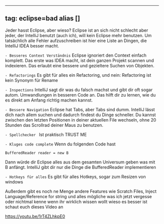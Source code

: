 
---
tag: eclipse=bad
alias []
---

Jeder hasst Eclipse, aber wieso?
Eclipse ist an sich nicht schlecht aber jeder, der IntelliJ benutzt (auch ich), will kein Eclipse mehr benutzen.
Um tatsächlich alle Fehler aufzuschreiben ist hier eine Liste an Dingen, die IntelliJ IDEA besser macht.

```- Besseres Context Verständnis```
Eclipse ignoriert den Context einfach komplett. Das erste was IDEA macht, ist dein ganzen Projekt scannen und indexieren. Das erlaubt eine bessere und gezieltere Suchen von Objekten.

```- Refactorings```
Es gibt für alles ein Refactoring, und nein: Refactoring ist kein Synonym für Rename

```- Inspections```
IntelliJ sagt dir was du falsch machst und gibt dir oft sogar autom. Umwandlungen in besseren Code an. Das hilft dir zu lernen, wie du es direkt am Anfang richtig machen kannst.

```- Bessere Navigation```
Eclipse hat Tabs, aber Tabs sind dumm. IntelliJ lässt dich nach allem suchen und dadurch findest du Dinge schneller. Du kannst zwischen den letzten Positionen in deiner aktuellen File wechseln, ohne 20 Stunden das Scrollrad deiner Maus zu benutzen.

```- Spellchecker ```
Ist praktisch TRUST ME

```- Kluges code complete```
Wenn du folgenden Code hast
```
BufferedReader reader = new B
```
Dann würde dir Eclipse alles aus dem gesamten Universum geben was mit B anfängt. IntelliJ gibt dir nur die Dinge die BufferedReader implementieren

```- Hotkeys für alles```
Es gibt für alles Hotkeys, sogar zum Resizen von windows



Außerdem gibt es noch ne Menge andere Features wie Scratch Files, Inject Language/Reference for string und alles mögliche was ich jetzt vergesse oder nichtmal kenne wenn ihr wirklich wissen wollt wieso es besser ist schaut euch dieses Video an

https://youtu.be/1rT4ZLhkpE0
